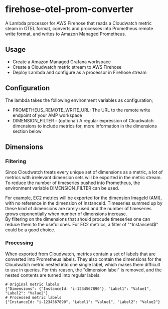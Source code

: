 # firehose-otel-prom-converter

A Lambda processor for AWS Firehose that reads a Cloudwatch metric steam in OTEL format, converts and processes into Prometheus remote write format, and writes to Amazon Managed Prometheus.

## Usage

- Create a Amazon Managed Grafana workspace
- Create a Cloudwatch metric stream to AWS Firehose
- Deploy Lambda and configure as a processor in Firehose stream

## Configuration

The lambda takes the following environment variables as configuration;

- PROMETHEUS_REMOTE_WRITE_URL: The URL to the remote write endpoint of your AMP workspace
- DIMENSION_FILTER - (optional) A regular expression of Cloudwatch dimensions to include metrics for, more information in the dimensions section below

## Dimensions

### Filtering
Since Cloudwatch treats every unique set of dimensions as a metric, a lot of metrics with irrelevant dimension sets will be exported in the metric stream. To reduce the number of timeseries pushed into Prometheus, the environment variable DIMENSION_FILTER can be used.  

For example, EC2 metrics will be exported for the dimension ImageId (AMI), with no reference in the dimension of InstanceId. Timeseries summed up by these kind of dimensions are rarely used and the number of timeseries grows exponentially when number of dimensions increase.  
By filtering on the dimensions that should procude timeseries one can reduce them to the useful ones. For EC2 metrics, a filter of "^InstanceId$" could be a good choice.

### Processing
When exported from Cloudwatch, metrics contain a set of labels that are converted into Prometheus labels. They also contain the dimensions for the Cloudwatch metric nested into one single label, which makes them difficult to use in queries. For this reason, the "dimension label" is removed, and the nested contents are turned into regular labels.  

```
# Original metric labels
{"Dimensions": {"InstanceId: "i-1234567890"}, "Label1": "Value1", "Label2": "Value2"}
# Processed metric labels
{"InstanceId: "i-1234567890", "Label1": "Value1", "Label2": "Value2"}
```

